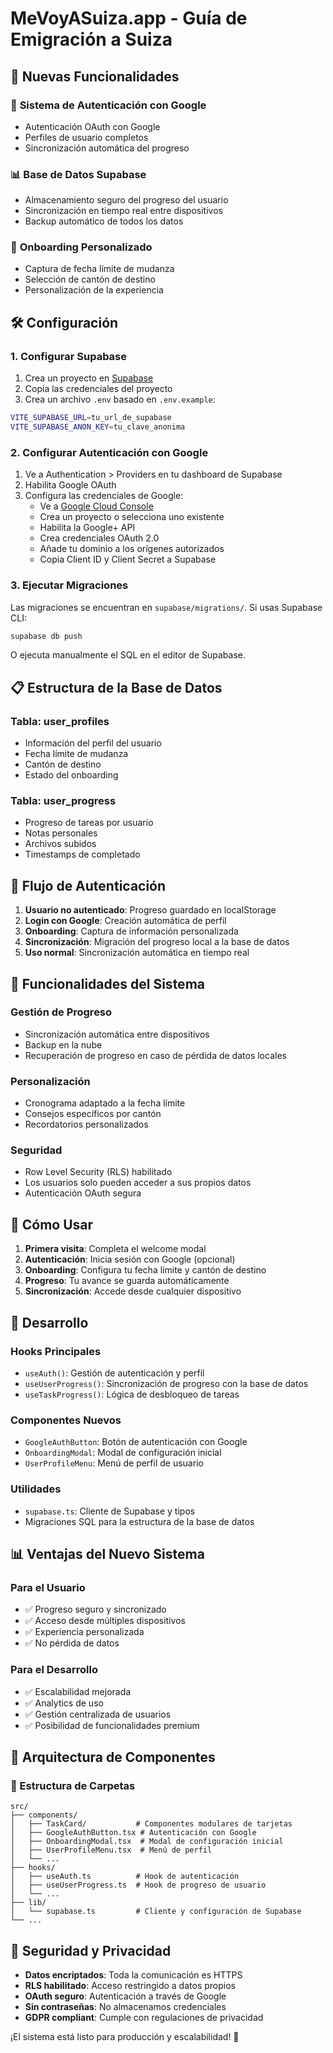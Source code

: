 # MeVoyASuiza.app - Guía de Emigración a Suiza

## 🚀 Nuevas Funcionalidades

### 🔐 **Sistema de Autenticación con Google**
- Autenticación OAuth con Google
- Perfiles de usuario completos
- Sincronización automática del progreso

### 📊 **Base de Datos Supabase**
- Almacenamiento seguro del progreso del usuario
- Sincronización en tiempo real entre dispositivos
- Backup automático de todos los datos

### 🎯 **Onboarding Personalizado**
- Captura de fecha límite de mudanza
- Selección de cantón de destino
- Personalización de la experiencia

## 🛠️ Configuración

### 1. **Configurar Supabase**

1. Crea un proyecto en [Supabase](https://supabase.com)
2. Copia las credenciales del proyecto
3. Crea un archivo `.env` basado en `.env.example`:

```bash
VITE_SUPABASE_URL=tu_url_de_supabase
VITE_SUPABASE_ANON_KEY=tu_clave_anonima
```

### 2. **Configurar Autenticación con Google**

1. Ve a Authentication > Providers en tu dashboard de Supabase
2. Habilita Google OAuth
3. Configura las credenciales de Google:
   - Ve a [Google Cloud Console](https://console.cloud.google.com)
   - Crea un proyecto o selecciona uno existente
   - Habilita la Google+ API
   - Crea credenciales OAuth 2.0
   - Añade tu dominio a los orígenes autorizados
   - Copia Client ID y Client Secret a Supabase

### 3. **Ejecutar Migraciones**

Las migraciones se encuentran en `supabase/migrations/`. Si usas Supabase CLI:

```bash
supabase db push
```

O ejecuta manualmente el SQL en el editor de Supabase.

## 📋 **Estructura de la Base de Datos**

### **Tabla: user_profiles**
- Información del perfil del usuario
- Fecha límite de mudanza
- Cantón de destino
- Estado del onboarding

### **Tabla: user_progress**
- Progreso de tareas por usuario
- Notas personales
- Archivos subidos
- Timestamps de completado

## 🔄 **Flujo de Autenticación**

1. **Usuario no autenticado**: Progreso guardado en localStorage
2. **Login con Google**: Creación automática de perfil
3. **Onboarding**: Captura de información personalizada
4. **Sincronización**: Migración del progreso local a la base de datos
5. **Uso normal**: Sincronización automática en tiempo real

## 🎯 **Funcionalidades del Sistema**

### **Gestión de Progreso**
- Sincronización automática entre dispositivos
- Backup en la nube
- Recuperación de progreso en caso de pérdida de datos locales

### **Personalización**
- Cronograma adaptado a la fecha límite
- Consejos específicos por cantón
- Recordatorios personalizados

### **Seguridad**
- Row Level Security (RLS) habilitado
- Los usuarios solo pueden acceder a sus propios datos
- Autenticación OAuth segura

## 🚀 **Cómo Usar**

1. **Primera visita**: Completa el welcome modal
2. **Autenticación**: Inicia sesión con Google (opcional)
3. **Onboarding**: Configura tu fecha límite y cantón de destino
4. **Progreso**: Tu avance se guarda automáticamente
5. **Sincronización**: Accede desde cualquier dispositivo

## 🔧 **Desarrollo**

### **Hooks Principales**

- `useAuth()`: Gestión de autenticación y perfil
- `useUserProgress()`: Sincronización de progreso con la base de datos
- `useTaskProgress()`: Lógica de desbloqueo de tareas

### **Componentes Nuevos**

- `GoogleAuthButton`: Botón de autenticación con Google
- `OnboardingModal`: Modal de configuración inicial
- `UserProfileMenu`: Menú de perfil de usuario

### **Utilidades**

- `supabase.ts`: Cliente de Supabase y tipos
- Migraciones SQL para la estructura de la base de datos

## 📊 **Ventajas del Nuevo Sistema**

### **Para el Usuario**
- ✅ Progreso seguro y sincronizado
- ✅ Acceso desde múltiples dispositivos
- ✅ Experiencia personalizada
- ✅ No pérdida de datos

### **Para el Desarrollo**
- ✅ Escalabilidad mejorada
- ✅ Analytics de uso
- ✅ Gestión centralizada de usuarios
- ✅ Posibilidad de funcionalidades premium

## 🎨 **Arquitectura de Componentes**

### 📁 Estructura de Carpetas

```
src/
├── components/
│   ├── TaskCard/           # Componentes modulares de tarjetas
│   ├── GoogleAuthButton.tsx # Autenticación con Google
│   ├── OnboardingModal.tsx  # Modal de configuración inicial
│   ├── UserProfileMenu.tsx  # Menú de perfil
│   └── ...
├── hooks/
│   ├── useAuth.ts          # Hook de autenticación
│   ├── useUserProgress.ts  # Hook de progreso de usuario
│   └── ...
├── lib/
│   └── supabase.ts         # Cliente y configuración de Supabase
└── ...
```

## 🔐 **Seguridad y Privacidad**

- **Datos encriptados**: Toda la comunicación es HTTPS
- **RLS habilitado**: Acceso restringido a datos propios
- **OAuth seguro**: Autenticación a través de Google
- **Sin contraseñas**: No almacenamos credenciales
- **GDPR compliant**: Cumple con regulaciones de privacidad

¡El sistema está listo para producción y escalabilidad! 🚀